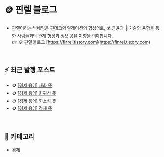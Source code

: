# 🪙 핀렐 블로그
- 핀렐이라는 닉네임은 핀테크와 릴레이션의 합성어로, :moneybag: 금융과 :wrench: 기술의 융합을 통한 사람들과의 관계 형성과 정보 공유 지향을 의미합니다.  
:point_right: 🪙 핀렐 블로그 [https://finrel.tistory.com](https://finrel.tistory.com)

<!-- :point_right:<a href="https://finrel.tistory.com" target="_blank">https://finrel.tistory.com</a> -->
<!-- GitHub의 보안 정책에 따라 HTML의 target 속성이 무시되기 때문에 링크를 새 탭에서 열 수 없습니다. -->

<br>

## :zap: 최근 발행 포스트
- 🪙 <a href="https://finrel.tistory.com/entry/%F0%9F%AA%99-%EA%B2%BD%EC%A0%9C-%EC%9A%A9%EC%96%B4-%EC%9E%AC%ED%99%94-%EB%9C%BB" target="_blank">[경제 용어] 재화 뜻</a>
- 🪙 <a href="https://finrel.tistory.com/entry/%F0%9F%AA%99-%EA%B2%BD%EC%A0%9C-%EC%9A%A9%EC%96%B4-%ED%9D%AC%EA%B7%80%EC%84%B1-%EB%9C%BB" target="_blank">[경제 용어] 희귀성 뜻</a>
- 🪙 <a href="https://finrel.tistory.com/entry/%F0%9F%AA%99-%EA%B2%BD%EC%A0%9C-%EC%9A%A9%EC%96%B4-%ED%9D%AC%EC%86%8C%EC%84%B1-%EB%9C%BB" target="_blank">[경제 용어] 희소성 뜻</a>
- 🪙 <a href="https://finrel.tistory.com/entry/%EA%B2%BD%EC%A0%9C-%EC%9A%A9%EC%96%B4-%EA%B2%BD%EC%A0%9C-%EB%9C%BB" target="_blank">[경제 용어] 경제 뜻</a>

<br>

## 📌 카테고리
- [경제](https://github.com/jectgenius/finrel-blog/tree/main/경제)